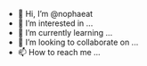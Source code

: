 - 👋 Hi, I’m @nophaeat
- 👀 I’m interested in ...
- 🌱 I’m currently learning ...
- 💞️ I’m looking to collaborate on ...
- 📫 How to reach me ...

<!---
nophaeat/nophaeat is a ✨ special ✨ repository because its `README.md` (this file) appears on your GitHub profile.
You can click the Preview link to take a look at your changes.
--->
